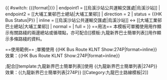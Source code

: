 {{ #switch: {{{format|}}}
  | endpoint1 = [[烏溪沙站公共運輸交匯處|烏溪沙站]]
  | endpoint2 = [[大埔工業邨巴士總站|大埔工業邨]]
  | direction = 2
  | status = {{HK Bus Status|P}}
  | inline = [[烏溪沙站公共運輸交匯處|烏溪沙站]] ↔ [[大埔工業邨巴士總站|大埔工業邨]]
  | normal = 
  | full =
}}<noinclude>
==用法==
本模板可單獨使用用作顯示有關路綫的兩邊總站或循環點，亦可配合[[模板:九龍新界巴士簡單列表]]用作顯示多條路綫的資料。

==使用範例==
;單獨使用
<nowiki>{{HK Bus Route KLNT Show:274P|format=inline}}</nowiki><br>
效果：{{HK Bus Route KLNT Show:274P|format=inline}}

;配合[[template:九龍新界巴士簡單列表]]使用
<nowiki>{{九龍新界巴士簡單列表|274P}}</nowiki>
效果：{{九龍新界巴士簡單列表|274P}}
[[Category:九龍巴士路線模板|2]]</noinclude>